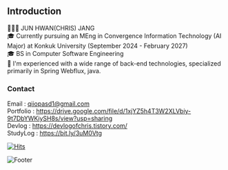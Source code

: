 ## Introduction
🧑🏽‍🦲 JUN HWAN(CHRIS) JANG<br/>
🎓 Currently pursuing an MEng in Convergence Information Technology (AI Major) at Konkuk University (September 2024 - February 2027)<br/>
🎓 BS in Computer Software Engineering<br/>
💪 I'm experienced with a wide range of back-end technologies, specialized primarily in Spring Webflux, java.<br/>

### Contact
Email : qiiopasd1@gmail.com <br/>
Portfolio : https://drive.google.com/file/d/1xjYZ5h4T3W2XLVbiy-9t7DbYWKiySH8s/view?usp=sharing <br/>
Devlog : https://devlogofchris.tistory.com/ <br/>
StudyLog : https://bit.ly/3uM0Vtg


[![Hits](https://hits.seeyoufarm.com/api/count/incr/badge.svg?url=https%3A%2F%2Fgithub.com%2FitsChrisJang&count_bg=%2379C83D&title_bg=%23555555&icon=&icon_color=%23E7E7E7&title=hits&edge_flat=false)](https://hits.seeyoufarm.com)

![Footer](https://capsule-render.vercel.app/api?type=waving&color=auto&height=100&section=footer)
